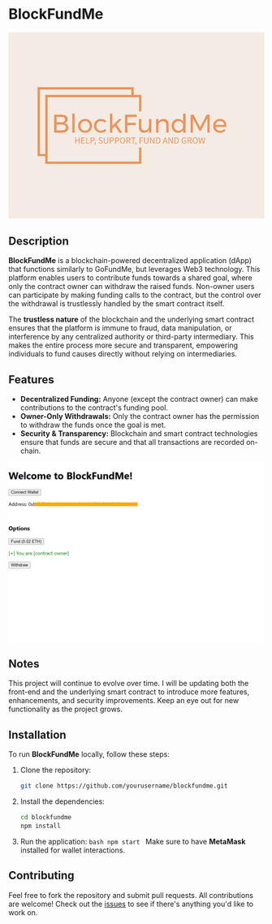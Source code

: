 # BlockFundMe

![Featured Image 1](./public/images/logo.png)

## Description

**BlockFundMe** is a blockchain-powered decentralized application (dApp) that functions similarly to GoFundMe, but leverages Web3 technology. This platform enables users to contribute funds towards a shared goal, where only the contract owner can withdraw the raised funds. Non-owner users can participate by making funding calls to the contract, but the control over the withdrawal is trustlessly handled by the smart contract itself.

The **trustless nature** of the blockchain and the underlying smart contract ensures that the platform is immune to fraud, data manipulation, or interference by any centralized authority or third-party intermediary. This makes the entire process more secure and transparent, empowering individuals to fund causes directly without relying on intermediaries.

## Features

- **Decentralized Funding:** Anyone (except the contract owner) can make contributions to the contract's funding pool.
- **Owner-Only Withdrawals:** Only the contract owner has the permission to withdraw the funds once the goal is met.
- **Security & Transparency:** Blockchain and smart contract technologies ensure that funds are secure and that all transactions are recorded on-chain.

![Featured Image 2](./public/images/preview.png)

## Notes

This project will continue to evolve over time. I will be updating both the front-end and the underlying smart contract to introduce more features, enhancements, and security improvements. Keep an eye out for new functionality as the project grows.

## Installation

To run **BlockFundMe** locally, follow these steps:

1. Clone the repository:
   ```bash
   git clone https://github.com/yourusername/blockfundme.git
   ```
2. Install the dependencies:
   ```bash
   cd blockfundme
   npm install
   ```
3. Run the application:
   `bash
 npm start
 `
   Make sure to have **MetaMask** installed for wallet interactions.

## Contributing

Feel free to fork the repository and submit pull requests. All contributions are welcome! Check out the [issues](https://github.com/yourusername/blockfundme/issues) to see if there's anything you'd like to work on.
